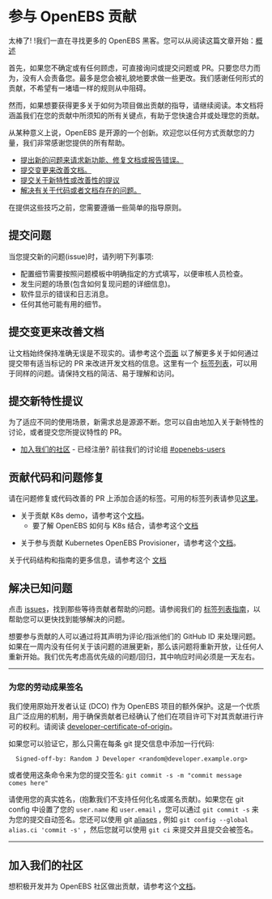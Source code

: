 # 参与 OpenEBS 贡献

太棒了! !我们一直在寻找更多的 OpenEBS 黑客。您可以从阅读这篇文章开始：[概述](./../contribute/design/README.md)

首先，如果您不确定或有任何顾虑，可直接询问或提交问题或 PR。只要您尽力而为，没有人会责备您。最多是您会被礼貌地要求做一些更改。我们感谢任何形式的贡献，不希望有一堵墙一样的规则从中阻碍。

然而，如果想要获得更多关于如何为项目做出贡献的指导，请继续阅读。本文档将涵盖我们在您的贡献中所须知的所有关键点，有助于您快速合并或处理您的贡献。

从某种意义上说，OpenEBS 是开源的一个创新。欢迎您以任何方式贡献您的力量，我们非常感谢您提供的所有帮助。

- [提出新的问题来请求新功能、修复文档或报告错误。](#提交问题)
- [提交变更来改善文档。](#提交变更来改善文档n) 
- [提交关于新特性或改善性的提议](#提交新特性提议)
- [解决有关于代码或者文档存在的问题。](#贡献代码和问题修复)

在提供这些技巧之前，您需要遵循一些简单的指导原则。

## 提交问题

当您提交新的问题(issue)时，请列明下列事项:
- 配置细节需要按照问题模板中明确指定的方式填写，以便审核人员检查。
- 发生问题的场景(包含如何复现问题的详细信息)。
- 软件显示的错误和日志消息。
- 任何其他可能有用的细节。

## 提交变更来改善文档

让文档始终保持准确无误是不现实的。请参考这个[页面](./../contribute/CONTRIBUTING-TO-DEVELOPER-DOC.md) 以了解更多关于如何通过提交带有适当标记的 PR 来改进开发文档的信息。这里有一个 [标签列表](./../contribute/labels-of-issues.md)，可以用于同样的问题。请保持文档的简洁、易于理解和访问。

## 提交新特性提议

为了适应不同的使用场景，新需求总是源源不断。您可以自由地加入关于新特性的讨论，或者提交您所提议特性的 PR。

- [加入我们的社区](https://openebs.org/community)
      - 已经注册? 前往我们的讨论组 [#openebs-users](https://openebs-community.slack.com/messages/openebs-users/)

## 贡献代码和问题修复

请在问题修复或代码改善的 PR 上添加合适的标签。可用的标签列表请参见[这里](./../contribute/labels-of-issues.md)。
    
* 关于贡献 K8s demo，请参考这个[文档](./../contribute/CONTRIBUTING-TO-K8S-DEMO.md)。
    - 要了解 OpenEBS 如何与 K8s 结合，请参考这个[文档](./../k8s/README.md)
- 关于参与贡献 Kubernetes OpenEBS Provisioner，请参考这个[文档](./../contribute/CONTRIBUTING-TO-KUBERNETES-OPENEBS-PROVISIONER.md)。

关于代码结构和指南的更多信息，请参考这个 [文档](./../contribute/design/code-structuring.md) 

## 解决已知问题

点击 [issues](https://github.com/openebs/openebs/issues)，找到那些等待贡献者帮助的问题。请参阅我们的 [标签列表指南](./../contribute/labels-of-issues.md)，以帮助您可以更快找到能够解决的问题。

想要参与贡献的人可以通过将其声明为评论/指派他们的 GitHub ID 来处理问题。如果在一周内没有任何关于该问题的进展更新，那么该问题将重新开放，让任何人重新开始。我们优先考虑高优先级的问题/回归，其中响应时间必须是一天左右。

---

### 为您的劳动成果签名

我们使用原始开发者认证 (DCO) 作为 OpenEBS 项目的额外保护。这是一个优质且广泛应用的机制，用于确保贡献者已经确认了他们在项目许可下对其贡献进行许可的权利。请阅读 [developer-certificate-of-origin](./../contribute/developer-certificate-of-origin)。

如果您可以验证它，那么只需在每条 git 提交信息中添加一行代码:

````
  Signed-off-by: Random J Developer <random@developer.example.org>
````

或者使用这条命令来为您的提交签名: `git commit -s -m "commit message comes here"`

请使用您的真实姓名，(抱歉我们不支持任何化名或匿名贡献)。如果您在 git config 中设置了您的 `user.name` 和 `user.email` ，您可以通过 `git commit -s` 来为您的提交自动签名。您还可以使用 git [aliases](https://git-scm.com/book/en/v2/Git-Basics-Git-Aliases) , 例如 `git config --global alias.ci 'commit -s'` ，然后您就可以使用 `git ci` 来提交并且提交会被签名。

---

## 加入我们的社区

想积极开发并为 OpenEBS 社区做出贡献，请参考这个[文档](./../community/README.md)。